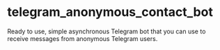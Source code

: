 # telegram_anonymous_contact_bot
Ready to use, simple asynchronous Telegram bot that you can use to receive messages from anonymous Telegram users.

